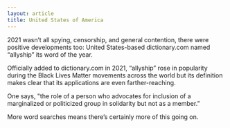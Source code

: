 ```yaml
---
layout: article
title: United States of America
---
```


2021 wasn’t all spying, censorship, and general contention, there were positive developments too: United States-based dictionary.com named “allyship” its word of the year.

Officially added to dictionary.com in 2021, “allyship” rose in popularity during the Black Lives Matter movements across the world but its definition makes clear that its applications are even farther-reaching.

One says, "the role of a person who advocates for inclusion of a marginalized or politicized group in solidarity but not as a member.”

More word searches means there’s certainly more of this going on.
